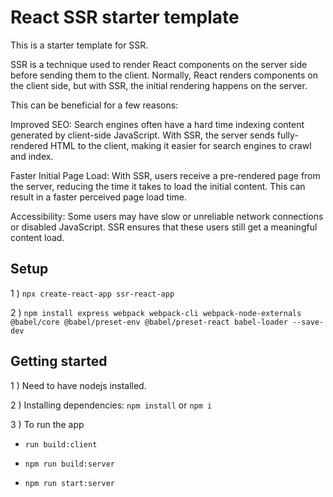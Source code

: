 # React SSR starter template
This is a starter template for SSR.

SSR is a technique used to render React components on the server side before sending them to the client. Normally, React renders components on the client side, but with SSR, the initial rendering happens on the server.

This can be beneficial for a few reasons:

Improved SEO: Search engines often have a hard time indexing content generated by client-side JavaScript. With SSR, the server sends fully-rendered HTML to the client, making it easier for search engines to crawl and index.

Faster Initial Page Load: With SSR, users receive a pre-rendered page from the server, reducing the time it takes to load the initial content. This can result in a faster perceived page load time.

Accessibility: Some users may have slow or unreliable network connections or disabled JavaScript. SSR ensures that these users still get a meaningful content load.


## Setup

1 ) `npx create-react-app ssr-react-app`

2 ) `npm install express webpack webpack-cli webpack-node-externals @babel/core @babel/preset-env @babel/preset-react babel-loader --save-dev`


## Getting started

1 ) Need to have nodejs installed.

2 ) Installing dependencies: `npm install` or `npm i`

3 ) To run the app

* `run build:client`

* `npm run build:server`

* `npm run start:server`



